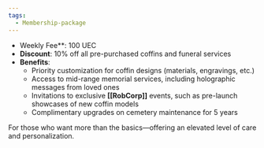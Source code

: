```yaml
---
tags:
  - Membership-package
---
```

- Weekly Fee**: 100 UEC
- **Discount**: 10% off all pre-purchased coffins and funeral services
- **Benefits**:
    - Priority customization for coffin designs (materials, engravings, etc.)
    - Access to mid-range memorial services, including holographic messages from loved ones
    - Invitations to exclusive **[[RobCorp]]** events, such as pre-launch showcases of new coffin models
    - Complimentary upgrades on cemetery maintenance for 5 years

For those who want more than the basics—offering an elevated level of care and personalization.